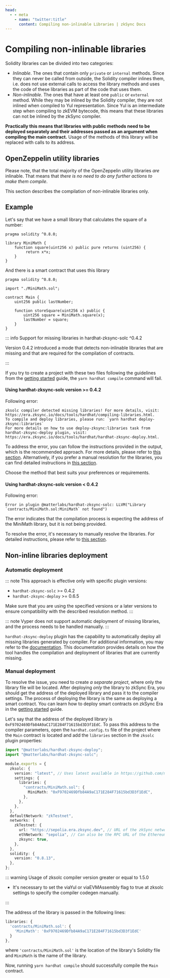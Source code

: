 ```yaml
---
head:
  - - meta
    - name: "twitter:title"
      content: Compiling non-inlinable Libraries | zkSync Docs
---
```


# Compiling non-inlinable libraries

Solidity libraries can be divided into two categories:

- _Inlinable_. The ones that contain only `private` or `internal` methods. Since they can never be called from outside, the Solidity compiler inlines them, i.e. does not use external calls to access the library methods and uses the code of these libraries as part of the code that uses them.
- _Non-inlinable_. The ones that have at least one `public` or `external` method. While they may be inlined by the Solidity compiler, they are not inlined when compiled to Yul representation. Since Yul is an intermediate step when compiling to zkEVM bytecode, this means that these libraries can not be inlined by the zkSync compiler.

**Practically this means that libraries with public methods need to be deployed separately and their addresses passed as an argument when compiling the main contract.** Usage of the methods of this library will be replaced with calls to its address.

## OpenZeppelin utility libraries

Please note, that the total majority of the OpenZeppelin utility libraries _are_ inlinable. That means that _there is no need to do any further actions to make them compile_.

This section describes the compilation of non-inlinable libraries only.

## Example

Let's say that we have a small library that calculates the square of a number:

```solidity
pragma solidity ^0.8.0;

library MiniMath {
    function square(uint256 x) public pure returns (uint256) {
         return x*x;
    }
}
```

And there is a smart contract that uses this library

```solidity
pragma solidity ^0.8.0;

import "./MiniMath.sol";

contract Main {
    uint256 public lastNumber;

    function storeSquare(uint256 x) public {
        uint256 square = MiniMath.square(x);
        lastNumber = square;
    }
}
```

::: info Support for missing libraries in hardhat-zksync-solc ^0.4.2

Version 0.4.2 introduced a mode that detects non-inlinable libraries that are missing and that are required for the compilation of contracts.

:::

If you try to create a project with these two files following the guidelines from the [getting started](./getting-started.md) guide, the `yarn hardhat compile` command will fail.

#### Using hardhat-zksync-solc version >= 0.4.2

Following error:

```
zksolc compiler detected missing libraries! For more details, visit: https://era.zksync.io/docs/tools/hardhat/compiling-libraries.html.
To compile and deploy libraries, please run: `yarn hardhat deploy-zksync:libraries`
For more details on how to use deploy-zksync:libraries task from hardhat-zksync-deploy plugin, visit: https://era.zksync.io/docs/tools/hardhat/hardhat-zksync-deploy.html.
```

To address the error, you can follow the instructions provided in the output, which is the recommended approach. For more details, please refer to [this section](#automatic-deployment).
Alternatively, if you prefer a manual resolution for the libraries, you can find detailed instructions in [this section](#manual-deployment).

Choose the method that best suits your preferences or requirements.

#### Using hardhat-zksync-solc version < 0.4.2

Following error:

```
Error in plugin @matterlabs/hardhat-zksync-solc: LLVM("Library `contracts/MiniMath.sol:MiniMath` not found")

```

The error indicates that the compilation process is expecting the address of the MiniMath library, but it is not being provided.

To resolve the error, it's necessary to manually resolve the libraries. For detailed instructions, please refer to [this section](#automatic-deployment).

## Non-inline libraries deployment

### Automatic deployment

::: note
This approach is effective only with specific plugin versions:

- `hardhat-zksync-solc` >= 0.4.2
- `hardhat-zksync-deploy` >= 0.6.5

Make sure that you are using the specified versions or a later versions to ensure compatibility with the described resolution method.
:::

::: note
Vyper does not support automatic deployment of missing libraries, and the process needs to be handled manually.
:::

`hardhat-zksync-deploy` plugin has the capability to automatically deploy all missing libraries generated by compiler. For additional information, you may refer to the [documentation](./hardhat-zksync-deploy.md/#compilation-and-deployment-support-for-missing-libraries). This documentation provides details on how the tool handles the compilation and deployment of libraries that are currently missing.

### Manual deployment

To resolve the issue, you need to create _a separate project_, where only the library file will be located. After deploying _only_ the library to zkSync Era, you should get the address of the deployed library and pass it to the compiler settings. The process of deploying the library is the same as deploying a smart contract. You can learn how to deploy smart contracts on zkSync Era in the [getting started](./getting-started.md#compile-and-deploy-a-contract) guide.

Let's say that the address of the deployed library is `0xF9702469Dfb84A9aC171E284F71615bd3D3f1EdC`. To pass this address to the compiler parameters, open the `hardhat.config.ts` file of the project where the `Main` contract is located and add the `libraries` section in the `zksolc` plugin properties:

```typescript
import "@matterlabs/hardhat-zksync-deploy";
import "@matterlabs/hardhat-zksync-solc";

module.exports = {
  zksolc: {
    version: "latest", // Uses latest available in https://github.com/matter-labs/zksolc-bin/
    settings: {
      libraries: {
        "contracts/MiniMath.sol": {
          MiniMath: "0xF9702469Dfb84A9aC171E284F71615bd3D3f1EdC",
        },
      },
    },
  },
  defaultNetwork: "zkTestnet",
  networks: {
    zkTestnet: {
      url: "https://sepolia.era.zksync.dev", // URL of the zkSync network RPC
      ethNetwork: "sepolia", // Can also be the RPC URL of the Ethereum network (e.g. `https://sepolia.infura.io/v3/<API_KEY>`)
      zksync: true,
    },
  },
  solidity: {
    version: "0.8.13",
  },
};
```

::: warning Usage of zksolc compiler version greater or equal to 1.5.0

- It's necessary to set the viaYul or viaEVMAssembly flag to true at zksolc settings to specify the compiler codegen manually.

:::

The address of the library is passed in the following lines:

```typescript
libraries: {
  'contracts/MiniMath.sol': {
    'MiniMath': '0xF9702469Dfb84A9aC171E284F71615bd3D3f1EdC'
  }
},
```

where `'contracts/MiniMath.sol'` is the location of the library's Solidity file and `MiniMath` is the name of the library.

Now, running `yarn hardhat compile` should successfully compile the `Main` contract.
